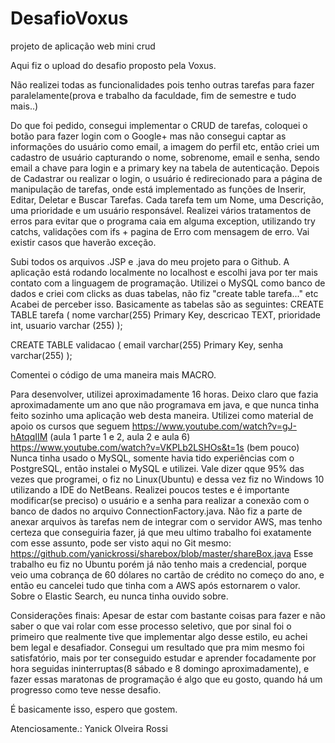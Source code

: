 # DesafioVoxus
projeto de aplicação web mini crud

Aqui fiz o upload do desafio proposto pela Voxus.

Não realizei todas as funcionalidades pois tenho outras tarefas para fazer paralelamente(prova e trabalho da faculdade, fim de semestre e tudo mais..)



Do que foi pedido, consegui implementar o CRUD de tarefas, coloquei o botão para fazer login com o Google+ mas não consegui captar as informações do usuário como email, a imagem do perfil etc, então criei um cadastro de usuário capturando o nome, sobrenome, email e senha, sendo email a chave para login e a primary key na tabela de autenticação.
Depois de Cadastrar ou realizar o login, o usuário é redirecionado para a página de manipulação de tarefas, onde está implementado as funções de Inserir, Editar, Deletar e Buscar Tarefas. Cada tarefa tem um Nome, uma Descrição, uma prioridade e um usuário responsável.
Realizei vários tratamentos de erros para evitar que o programa caia em alguma exception, utilizando try catchs, validações com ifs + pagina de Erro com mensagem de erro. Vai existir casos que haverão exceção. 

Subi todos os arquivos  .JSP e .java do meu projeto para o Github. A aplicação está rodando localmente no localhost e escolhi java por ter mais contato com a linguagem de programação.
Utilizei o MySQL como banco de dados e criei com clicks as duas tabelas, não fiz "create table tarefa..." etc Acabei de perceber isso.
Basicamente as tabelas são as seguintes:
CREATE TABLE tarefa (
    nome varchar(255) Primary Key,
    descricao TEXT,
    prioridade int,
    usuario varchar (255)
);

CREATE TABLE validacao (
    email varchar(255) Primary Key,
    senha varchar(255)
);


Comentei o código de uma maneira mais MACRO.

Para desenvolver, utilizei aproximadamente 16 horas. Deixo claro que fazia aproximadamente um ano que não programava em java, e que nunca tinha feito sozinho uma aplicação web desta maneira. Utilizei como material de apoio os cursos que seguem
https://www.youtube.com/watch?v=gJ-hAtqqIIM (aula 1 parte 1 e 2, aula 2  e aula 6)
https://www.youtube.com/watch?v=VKPLb2LSHOs&t=1s (bem pouco)
Nunca tinha usado o MySQL, somente havia tido experiências com o PostgreSQL, então instalei o MySQL e utilizei. Vale dizer qque 95% das vezes que programei, o fiz no Linux(Ubuntu) e dessa vez fiz no Windows 10 utilizando a IDE do NetBeans.
Realizei poucos testes e é importante modificar(se preciso) o usuário e a senha para realizar a conexão com o banco de dados no arquivo ConnectionFactory.java.
Não fiz a parte de anexar arquivos às tarefas nem de integrar com o servidor AWS, mas tenho certeza que conseguiria fazer, já que meu ultimo trabalho foi exatamente com esse assunto, pode ser visto aqui no Git mesmo: https://github.com/yanickrossi/sharebox/blob/master/shareBox.java
Esse trabalho eu fiz no Ubuntu porém já não tenho mais a credencial, porque veio uma cobrança de 60 dólares no cartão de crédito no começo do ano, e então eu cancelei tudo que tinha com a AWS após estornarem o valor.
Sobre o Elastic Search, eu nunca tinha ouvido sobre.


Considerações finais:
Apesar de estar com bastante coisas para fazer e não saber o que vai rolar com esse processo seletivo, que por sinal foi o primeiro que realmente tive que implementar algo desse estilo, eu achei bem legal e desafiador. Consegui um resultado que pra mim mesmo foi satisfatório, mais por ter conseguido estudar e aprender focadamente por hora seguidas ininterruptas(8 sábado e 8 domingo aproximadamente), e fazer essas maratonas de programação é algo que eu gosto, quando há um progresso como teve nesse desafio.

É basicamente isso, espero que gostem.

Atenciosamente.: Yanick Olveira Rossi



